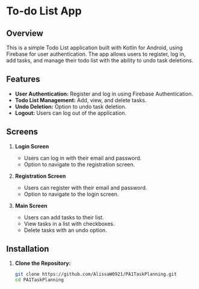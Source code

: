 # To-do List App

## Overview

This is a simple Todo List application built with Kotlin for Android, using Firebase for user authentication. The app allows users to register, log in, add tasks, and manage their todo list with the ability to undo task deletions.

## Features

- **User Authentication:** Register and log in using Firebase Authentication.
- **Todo List Management:** Add, view, and delete tasks.
- **Undo Deletion:** Option to undo task deletion.
- **Logout:** Users can log out of the application.

## Screens

1. **Login Screen**
   - Users can log in with their email and password.
   - Option to navigate to the registration screen.

2. **Registration Screen**
   - Users can register with their email and password.
   - Option to navigate to the login screen.

3. **Main Screen**
   - Users can add tasks to their list.
   - View tasks in a list with checkboxes.
   - Delete tasks with an undo option.

## Installation

1. **Clone the Repository:**
   ```sh
   git clone https://github.com/AlissaW0921/PA1TaskPlanning.git
   cd PA1TaskPlanning
